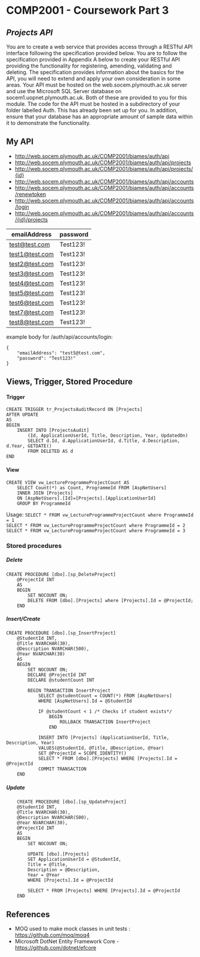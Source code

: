# COMP2001 - Coursework Part 3
## _Projects API_

You are to create a web service that provides access through a RESTful API interface
following the specification provided below. You are to follow the specification provided in
Appendix A below to create your RESTful API providing the functionality for registering,
amending, validating and deleting. The specification provides information about the basics
for the API, you will need to extend and apply your own consideration in some areas.
Your API must be hosted on the web.socem.plymouth.ac.uk server and use the Microsoft
SQL Server database on socem1.uopnet.plymouth.ac.uk. Both of these are provided to
you for this module. The code for the API must be hosted in a subdirectory of your folder
labelled Auth. This has already been set up for you. In addition, ensure that your
database has an appropriate amount of sample data within it to demonstrate the
functionality.

## My API
- http://web.socem.plymouth.ac.uk/COMP2001/bjames/auth/api
- http://web.socem.plymouth.ac.uk/COMP2001/bjames/auth/api/projects
- http://web.socem.plymouth.ac.uk/COMP2001/bjames/auth/api/projects/{id}
- http://web.socem.plymouth.ac.uk/COMP2001/bjames/auth/api/accounts
- http://web.socem.plymouth.ac.uk/COMP2001/bjames/auth/api/accounts/renewtoken
- http://web.socem.plymouth.ac.uk/COMP2001/bjames/auth/api/accounts/login
- http://web.socem.plymouth.ac.uk/COMP2001/bjames/auth/api/accounts/{id}/projects


|  emailAddress |password   |
|---|---|
| test@test.com  |  Test123! |
| test1@test.com  |  Test123! |
| test2@test.com  | Test123!  |
| test3@test.com  |  Test123! |
| test4@test.com  |  Test123! |
| test5@test.com  |  Test123! |
| test6@test.com  | Test123!  |
| test7@test.com | Test123!  |
| test8@test.com | Test123!  |  
  
example body for /auth/api/accounts/login: 
```
{
    "emailAddress": "test5@test.com",
    "password": "Test123!"
}
```


## Views, Trigger, Stored Procedure
#### Trigger

```
CREATE TRIGGER tr_ProjectsAuditRecord ON [Projects]
AFTER UPDATE
AS
BEGIN
    INSERT INTO [ProjectsAudit]
        (Id, ApplicationUserId, Title, Description, Year, UpdatedOn)
        SELECT d.Id, d.ApplicationUserId, d.Title, d.Description, d.Year, GETDATE()
        FROM DELETED AS d
END
```
#### View

```
CREATE VIEW vw_LectureProgrammeProjectCount AS
    SELECT Count(*) as Count, ProgrammeId FROM [AspNetUsers]
    INNER JOIN [Projects]
    ON [AspNetUsers].[Id]=[Projects].[ApplicationUserId]
    GROUP BY ProgrammeId
```
Usage:
```SELECT * FROM vw_LectureProgrammeProjectCount where ProgrammeId = 1```  
```SELECT * FROM vw_LectureProgrammeProjectCount where ProgrammeId = 2```  
```SELECT * FROM vw_LectureProgrammeProjectCount where ProgrammeId = 3```  

### Stored procedures
##### Delete
```
CREATE PROCEDURE [dbo].[sp_DeleteProject]
    @ProjectId INT
    AS
    BEGIN
        SET NOCOUNT ON;
        DELETE FROM [dbo].[Projects] where [Projects].Id = @ProjectId; 
    END
```
##### Insert/Create
```
CREATE PROCEDURE [dbo].[sp_InsertProject]
    @StudentId INT,
    @Title NVARCHAR(30),
    @Description NVARCHAR(500),
    @Year NVARCHAR(30)  
    AS
    BEGIN
        SET NOCOUNT ON;
        DECLARE @ProjectId INT
        DECLARE @studentCount INT

        BEGIN TRANSACTION InsertProject
            SELECT @studentCount = COUNT(*) FROM [AspNetUsers]
            WHERE [AspNetUsers].Id = @StudentId

            IF @studentCount < 1 /* Checks if student exists*/
                BEGIN
                    ROLLBACK TRANSACTION InsertProject
                END
            
            INSERT INTO [Projects] (ApplicationUserId, Title, Description, Year)
            VALUES(@StudentId, @Title, @Description, @Year)                
            SET @ProjectId = SCOPE_IDENTITY()
            SELECT * FROM [dbo].[Projects] WHERE [Projects].Id = @ProjectId 
            COMMIT TRANSACTION                       
    END
```
##### Update
```
    CREATE PROCEDURE [dbo].[sp_UpdateProject]
    @StudentId INT,
    @Title NVARCHAR(30),
    @Description NVARCHAR(500),
    @Year NVARCHAR(30),
    @ProjectId INT
    AS
    BEGIN
        SET NOCOUNT ON;

        UPDATE [dbo].[Projects]
        SET ApplicationUserId = @StudentId,
        Title = @Title,
        Description = @Description,
        Year = @Year
        WHERE [Projects].Id = @ProjectId

        SELECT * FROM [Projects] WHERE [Projects].Id = @ProjectId
    END
```

## References

- MOQ used to make mock classes in unit tests : https://github.com/moq/moq4
- Microsoft DotNet Entity Framework Core - https://github.com/dotnet/efcore
